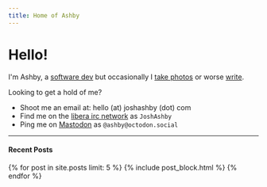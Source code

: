 ```yaml
---
title: Home of Ashby
---
```


# Hello!

I'm Ashby, a [software dev](https://github.com/JoshAshby) but occasionally I [take photos](/photos/) or worse [write](/posts/).

Looking to get a hold of me?
 - Shoot me an email at: hello <span class="text-red-900">(at)</span> joshashby <span class="text-red-900">(dot)</span> com
 - Find me on the [libera irc network](https://libera.chat/) as `JoshAshby`
 - Ping me on <a rel="me" href="https://octodon.social/@ashby">Mastodon</a> as `@ashby@octodon.social`

<hr />

#### Recent Posts

<div class="flex flex-col space-y-8">
  {% for post in site.posts limit: 5 %}
    {% include post_block.html %}
  {% endfor %}
</div>
